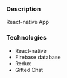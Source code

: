 ### Description
React-native App 

### Technologies
* React-native
* Firebase database  
* Redux
* Gifted Chat
